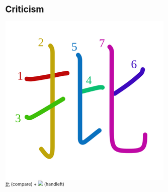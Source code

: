 # Criticism
![批](../kanji-colorize/6279.svg)
[比](比.md) (compare) + ![](https://www.kanjidamage.com/assets/radsmall/hand-aafaca9c6c732e8c5cbc36a76c32a05e6a94bf3bd18976c360e42bf73dc0c1cd.jpg) (handleft)